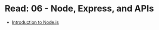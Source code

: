 # Read: 06 - Node, Express, and APIs

- [Introduction to Node.js](https://www.sitepoint.com/an-introduction-to-node-js/)

